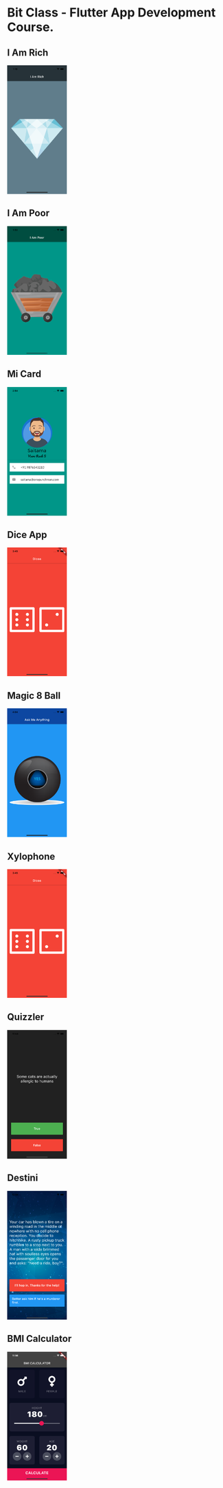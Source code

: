 # Bit Class - Flutter App Development Course.

## I Am Rich

<a target="_blank" href="https://github.com/vabym8/Bit_Class_Flutter/tree/master/i_am_rich"></a>

<img src="i_am_rich/screenshots/screenshot_001.png" style='height: 300px'>  


## I Am Poor

<a target="_blank" href="https://github.com/vabym8/Bit_Class_Flutter/tree/master/i_am_poor"></a>

<img src="i_am_poor/screenshots/screenshot_001.png" style='height: 300px'>

## Mi Card

<a target="_blank" href="https://github.com/vabym8/Bit_Class_Flutter/tree/master/mi_card"></a>

<img src="mi_card/screenshots/screenshot_001.png" style='height: 300px'>

## Dice App

<a target="_blank" href="https://github.com/vabym8/Bit_Class_Flutter/tree/master/dice_app"></a>

<img src="dice_app/screenshots/screenshot_001.png" style='height: 300px'>

## Magic 8 Ball

<a target="_blank" href="https://github.com/vabym8/Bit_Class_Flutter/tree/master/magic_8_ball"></a>

<img src="magic_8_ball/screenshots/screenshot_001.png" style='height: 300px'>

## Xylophone

<a target="_blank" href="https://github.com/vabym8/Bit_Class_Flutter/tree/master/xylophone"></a>

<img src="xylophone/screenshots/screenshot_001.png" style='height: 300px'>

## Quizzler

<a target="_blank" href="https://github.com/vabym8/Bit_Class_Flutter/tree/master/quizzler"></a>

<img src="quizzler/screenshots/screenshot_001.png" style='height: 300px'>

## Destini

<a target="_blank" href="https://github.com/vabym8/Bit_Class_Flutter/tree/master/destini"></a>

<img src="destini/screenshots/screenshot_001.png" style='height: 300px'>

## BMI Calculator

<a target="_blank" href="https://github.com/vabym8/Bit_Class_Flutter/tree/master/bmi_calculator"></a>

<img src="bmi_calculator/screenshots/screenshot_001.png" style='height: 300px'>
